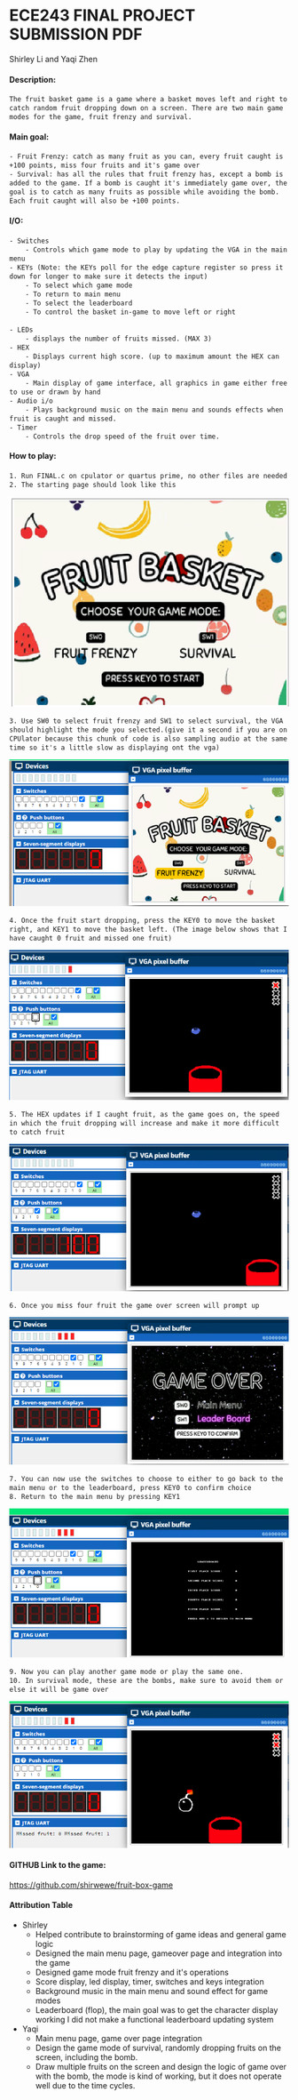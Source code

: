 # ECE243 FINAL PROJECT SUBMISSION PDF
Shirley Li and Yaqi Zhen

#### Description:
    The fruit basket game is a game where a basket moves left and right to catch random fruit dropping down on a screen. There are two main game modes for the game, fruit frenzy and survival.

#### Main goal:
    - Fruit Frenzy: catch as many fruit as you can, every fruit caught is +100 points, miss four fruits and it's game over
    - Survival: has all the rules that fruit frenzy has, except a bomb is added to the game. If a bomb is caught it's immediately game over, the goal is to catch as many fruits as possible while avoiding the bomb. Each fruit caught will also be +100 points.

#### I/O:
    - Switches
        - Controls which game mode to play by updating the VGA in the main menu
    - KEYs (Note: the KEYs poll for the edge capture register so press it down for longer to make sure it detects the input)
        - To select which game mode
        - To return to main menu
        - To select the leaderboard
        - To control the basket in-game to move left or right

    - LEDs
        - displays the number of fruits missed. (MAX 3)
    - HEX 
        - Displays current high score. (up to maximum amount the HEX can display)
    - VGA
        - Main display of game interface, all graphics in game either free to use or drawn by hand
    - Audio i/o
        - Plays background music on the main menu and sounds effects when fruit is caught and missed.
    - Timer
        - Controls the drop speed of the fruit over time.

#### How to play:
    1. Run FINAL.c on cpulator or quartus prime, no other files are needed
    2. The starting page should look like this
![alt text](image.png)

    3. Use SW0 to select fruit frenzy and SW1 to select survival, the VGA should highlight the mode you selected.(give it a second if you are on CPUlator because this chunk of code is also sampling audio at the same time so it's a little slow as displaying ont the vga)
![alt text](image-1.png)

    4. Once the fruit start dropping, press the KEY0 to move the basket right, and KEY1 to move the basket left. (The image below shows that I have caught 0 fruit and missed one fruit)
![alt text](image-2.png)

    5. The HEX updates if I caught fruit, as the game goes on, the speed in which the fruit dropping will increase and make it more difficult to catch fruit
![alt text](image-3.png)

    6. Once you miss four fruit the game over screen will prompt up
![alt text](image-4.png)

    7. You can now use the switches to choose to either to go back to the main menu or to the leaderboard, press KEY0 to confirm choice
    8. Return to the main menu by pressing KEY1
![alt text](image-5.png)

    9. Now you can play another game mode or play the same one.
    10. In survival mode, these are the bombs, make sure to avoid them or else it will be game over
![alt text](image-6.png)

#### GITHUB Link to the game:
https://github.com/shirwewe/fruit-box-game

#### Attribution Table
- Shirley
    - Helped contribute to brainstorming of game ideas and general game logic
    - Designed the main menu page, gameover page and integration into the game
    - Designed game mode fruit frenzy and it's operations
    - Score display, led display, timer, switches and keys integration
    - Background music in the main menu and sound effect for game modes 
    - Leaderboard (flop), the main goal was to get the character display working I did not make a functional leaderboard updating system
- Yaqi
    - Main menu page, game over page integration
    - Design the game mode of survival, randomly dropping fruits on the screen, including the bomb.
    - Draw multiple fruits on the screen and design the logic of game over with the bomb, the mode is kind of working, but it does not operate well due to the time cycles.
